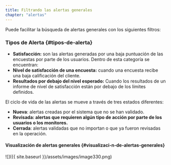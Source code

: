 ```yaml
---
title: Filtrando las alertas generales
chapter: "alertas"
---
```


Puede facilitar la búsqueda de alertas generales con los siguientes filtros:

### **Tipos de Alerta** {#tipos-de-alerta}

*   **Satisfacción:** son las alertas generadas por una baja puntuación de las encuestas por parte de los usuarios. Dentro de esta categoría se encuentran:
*   **Nivel de satisfacción de una encuesta:** cuando una encuesta recibe una baja calificación del cliente.
*   **Resultados por debajo del nivel esperado:** Cuando los resultados de un informe de nivel de satisfacción están por debajo de los límites definidos.

El ciclo de vida de las alertas se mueve a través de tres estados diferentes:

*   **Nueva**: alertas creadas por el sistema que no se han validado.
*   **Revisada: alertas que requieren algún tipo de acción por parte de los usuarios o los monitores.**
*   **Cerrada**: alertas validadas que no importan o que ya fueron revisadas en la operación.

#### Visualización de alertas generales {#visualizaci-n-de-alertas-generales}

![]({{ site.baseurl }}/assets/images/image330.png)
